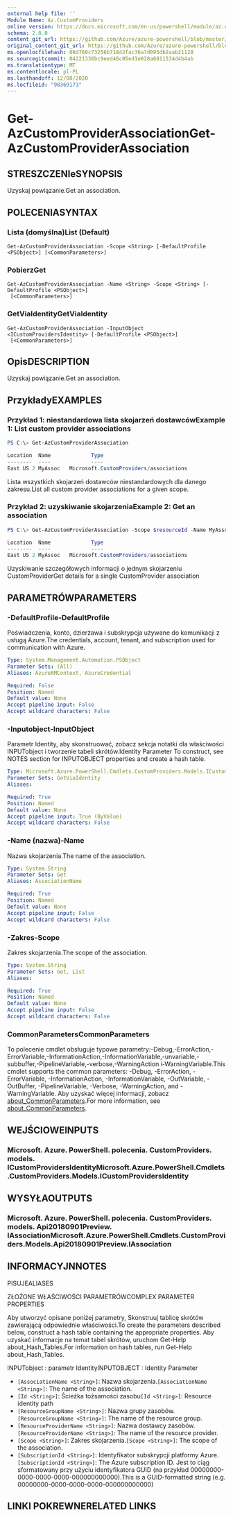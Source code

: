 ```yaml
---
external help file: ''
Module Name: Az.CustomProviders
online version: https://docs.microsoft.com/en-us/powershell/module/az.customproviders/get-azcustomproviderassociation
schema: 2.0.0
content_git_url: https://github.com/Azure/azure-powershell/blob/master/src/CustomProviders/help/Get-AzCustomProviderAssociation.md
original_content_git_url: https://github.com/Azure/azure-powershell/blob/master/src/CustomProviders/help/Get-AzCustomProviderAssociation.md
ms.openlocfilehash: 08d760c73256b71842fac36a7d095db2aab21128
ms.sourcegitcommit: 04221336bc9eed46c05ed1e828a6811534d4b4ab
ms.translationtype: MT
ms.contentlocale: pl-PL
ms.lasthandoff: 12/08/2020
ms.locfileid: "98369173"
---
```

# <span data-ttu-id="cc3ec-101">Get-AzCustomProviderAssociation</span><span class="sxs-lookup"><span data-stu-id="cc3ec-101">Get-AzCustomProviderAssociation</span></span>

## <span data-ttu-id="cc3ec-102">STRESZCZENIe</span><span class="sxs-lookup"><span data-stu-id="cc3ec-102">SYNOPSIS</span></span>
<span data-ttu-id="cc3ec-103">Uzyskaj powiązanie.</span><span class="sxs-lookup"><span data-stu-id="cc3ec-103">Get an association.</span></span>

## <span data-ttu-id="cc3ec-104">POLECENIA</span><span class="sxs-lookup"><span data-stu-id="cc3ec-104">SYNTAX</span></span>

### <span data-ttu-id="cc3ec-105">Lista (domyślna)</span><span class="sxs-lookup"><span data-stu-id="cc3ec-105">List (Default)</span></span>
```
Get-AzCustomProviderAssociation -Scope <String> [-DefaultProfile <PSObject>] [<CommonParameters>]
```

### <span data-ttu-id="cc3ec-106">Pobierz</span><span class="sxs-lookup"><span data-stu-id="cc3ec-106">Get</span></span>
```
Get-AzCustomProviderAssociation -Name <String> -Scope <String> [-DefaultProfile <PSObject>]
 [<CommonParameters>]
```

### <span data-ttu-id="cc3ec-107">GetViaIdentity</span><span class="sxs-lookup"><span data-stu-id="cc3ec-107">GetViaIdentity</span></span>
```
Get-AzCustomProviderAssociation -InputObject <ICustomProvidersIdentity> [-DefaultProfile <PSObject>]
 [<CommonParameters>]
```

## <span data-ttu-id="cc3ec-108">Opis</span><span class="sxs-lookup"><span data-stu-id="cc3ec-108">DESCRIPTION</span></span>
<span data-ttu-id="cc3ec-109">Uzyskaj powiązanie.</span><span class="sxs-lookup"><span data-stu-id="cc3ec-109">Get an association.</span></span>

## <span data-ttu-id="cc3ec-110">Przykłady</span><span class="sxs-lookup"><span data-stu-id="cc3ec-110">EXAMPLES</span></span>

### <span data-ttu-id="cc3ec-111">Przykład 1: niestandardowa lista skojarzeń dostawców</span><span class="sxs-lookup"><span data-stu-id="cc3ec-111">Example 1: List custom provider associations</span></span>
```powershell
PS C:\> Get-AzCustomProviderAssociation

Location  Name             Type
--------  ----             ----
East US 2 MyAssoc   Microsoft.CustomProviders/associations
```

<span data-ttu-id="cc3ec-112">Lista wszystkich skojarzeń dostawców niestandardowych dla danego zakresu.</span><span class="sxs-lookup"><span data-stu-id="cc3ec-112">List all custom provider associations for a given scope.</span></span>

### <span data-ttu-id="cc3ec-113">Przykład 2: uzyskiwanie skojarzenia</span><span class="sxs-lookup"><span data-stu-id="cc3ec-113">Example 2: Get an association</span></span>
```powershell
PS C:\> Get-AzCustomProviderAssociation -Scope $resourceId -Name MyAssoc

Location  Name             Type
--------  ----             ----
East US 2 MyAssoc   Microsoft.CustomProviders/associations
```

<span data-ttu-id="cc3ec-114">Uzyskiwanie szczegółowych informacji o jednym skojarzeniu CustomProvider</span><span class="sxs-lookup"><span data-stu-id="cc3ec-114">Get details for a single CustomProvider association</span></span>

## <span data-ttu-id="cc3ec-115">PARAMETRÓW</span><span class="sxs-lookup"><span data-stu-id="cc3ec-115">PARAMETERS</span></span>

### <span data-ttu-id="cc3ec-116">-DefaultProfile</span><span class="sxs-lookup"><span data-stu-id="cc3ec-116">-DefaultProfile</span></span>
<span data-ttu-id="cc3ec-117">Poświadczenia, konto, dzierżawa i subskrypcja używane do komunikacji z usługą Azure.</span><span class="sxs-lookup"><span data-stu-id="cc3ec-117">The credentials, account, tenant, and subscription used for communication with Azure.</span></span>

```yaml
Type: System.Management.Automation.PSObject
Parameter Sets: (All)
Aliases: AzureRMContext, AzureCredential

Required: False
Position: Named
Default value: None
Accept pipeline input: False
Accept wildcard characters: False
```

### <span data-ttu-id="cc3ec-118">-Inputobject</span><span class="sxs-lookup"><span data-stu-id="cc3ec-118">-InputObject</span></span>
<span data-ttu-id="cc3ec-119">Parametr Identity, aby skonstruować, zobacz sekcja notatki dla właściwości INPUTobject i tworzenie tabeli skrótów.</span><span class="sxs-lookup"><span data-stu-id="cc3ec-119">Identity Parameter To construct, see NOTES section for INPUTOBJECT properties and create a hash table.</span></span>

```yaml
Type: Microsoft.Azure.PowerShell.Cmdlets.CustomProviders.Models.ICustomProvidersIdentity
Parameter Sets: GetViaIdentity
Aliases:

Required: True
Position: Named
Default value: None
Accept pipeline input: True (ByValue)
Accept wildcard characters: False
```

### <span data-ttu-id="cc3ec-120">-Name (nazwa)</span><span class="sxs-lookup"><span data-stu-id="cc3ec-120">-Name</span></span>
<span data-ttu-id="cc3ec-121">Nazwa skojarzenia.</span><span class="sxs-lookup"><span data-stu-id="cc3ec-121">The name of the association.</span></span>

```yaml
Type: System.String
Parameter Sets: Get
Aliases: AssociationName

Required: True
Position: Named
Default value: None
Accept pipeline input: False
Accept wildcard characters: False
```

### <span data-ttu-id="cc3ec-122">-Zakres</span><span class="sxs-lookup"><span data-stu-id="cc3ec-122">-Scope</span></span>
<span data-ttu-id="cc3ec-123">Zakres skojarzenia.</span><span class="sxs-lookup"><span data-stu-id="cc3ec-123">The scope of the association.</span></span>

```yaml
Type: System.String
Parameter Sets: Get, List
Aliases:

Required: True
Position: Named
Default value: None
Accept pipeline input: False
Accept wildcard characters: False
```

### <span data-ttu-id="cc3ec-124">CommonParameters</span><span class="sxs-lookup"><span data-stu-id="cc3ec-124">CommonParameters</span></span>
<span data-ttu-id="cc3ec-125">To polecenie cmdlet obsługuje typowe parametry:-Debug,-ErrorAction,-ErrorVariable,-InformationAction,-InformationVariable,-unvariable,-subbuffer,-PipelineVariable,-verbose,-WarningAction i-WarningVariable.</span><span class="sxs-lookup"><span data-stu-id="cc3ec-125">This cmdlet supports the common parameters: -Debug, -ErrorAction, -ErrorVariable, -InformationAction, -InformationVariable, -OutVariable, -OutBuffer, -PipelineVariable, -Verbose, -WarningAction, and -WarningVariable.</span></span> <span data-ttu-id="cc3ec-126">Aby uzyskać więcej informacji, zobacz [about_CommonParameters](http://go.microsoft.com/fwlink/?LinkID=113216).</span><span class="sxs-lookup"><span data-stu-id="cc3ec-126">For more information, see [about_CommonParameters](http://go.microsoft.com/fwlink/?LinkID=113216).</span></span>

## <span data-ttu-id="cc3ec-127">WEJŚCIOWE</span><span class="sxs-lookup"><span data-stu-id="cc3ec-127">INPUTS</span></span>

### <span data-ttu-id="cc3ec-128">Microsoft. Azure. PowerShell. polecenia. CustomProviders. models. ICustomProvidersIdentity</span><span class="sxs-lookup"><span data-stu-id="cc3ec-128">Microsoft.Azure.PowerShell.Cmdlets.CustomProviders.Models.ICustomProvidersIdentity</span></span>

## <span data-ttu-id="cc3ec-129">WYSYŁA</span><span class="sxs-lookup"><span data-stu-id="cc3ec-129">OUTPUTS</span></span>

### <span data-ttu-id="cc3ec-130">Microsoft. Azure. PowerShell. polecenia. CustomProviders. models. Api20180901Preview. IAssociation</span><span class="sxs-lookup"><span data-stu-id="cc3ec-130">Microsoft.Azure.PowerShell.Cmdlets.CustomProviders.Models.Api20180901Preview.IAssociation</span></span>

## <span data-ttu-id="cc3ec-131">INFORMACYJN</span><span class="sxs-lookup"><span data-stu-id="cc3ec-131">NOTES</span></span>

<span data-ttu-id="cc3ec-132">PISUJE</span><span class="sxs-lookup"><span data-stu-id="cc3ec-132">ALIASES</span></span>

<span data-ttu-id="cc3ec-133">ZŁOŻONE WŁAŚCIWOŚCI PARAMETRÓW</span><span class="sxs-lookup"><span data-stu-id="cc3ec-133">COMPLEX PARAMETER PROPERTIES</span></span>

<span data-ttu-id="cc3ec-134">Aby utworzyć opisane poniżej parametry, Skonstruuj tablicę skrótów zawierającą odpowiednie właściwości.</span><span class="sxs-lookup"><span data-stu-id="cc3ec-134">To create the parameters described below, construct a hash table containing the appropriate properties.</span></span> <span data-ttu-id="cc3ec-135">Aby uzyskać informacje na temat tabel skrótów, uruchom Get-Help about_Hash_Tables.</span><span class="sxs-lookup"><span data-stu-id="cc3ec-135">For information on hash tables, run Get-Help about_Hash_Tables.</span></span>


<span data-ttu-id="cc3ec-136">INPUTobject <ICustomProvidersIdentity> : parametr Identity</span><span class="sxs-lookup"><span data-stu-id="cc3ec-136">INPUTOBJECT <ICustomProvidersIdentity>: Identity Parameter</span></span>
  - <span data-ttu-id="cc3ec-137">`[AssociationName <String>]`: Nazwa skojarzenia.</span><span class="sxs-lookup"><span data-stu-id="cc3ec-137">`[AssociationName <String>]`: The name of the association.</span></span>
  - <span data-ttu-id="cc3ec-138">`[Id <String>]`: Ścieżka tożsamości zasobu</span><span class="sxs-lookup"><span data-stu-id="cc3ec-138">`[Id <String>]`: Resource identity path</span></span>
  - <span data-ttu-id="cc3ec-139">`[ResourceGroupName <String>]`: Nazwa grupy zasobów.</span><span class="sxs-lookup"><span data-stu-id="cc3ec-139">`[ResourceGroupName <String>]`: The name of the resource group.</span></span>
  - <span data-ttu-id="cc3ec-140">`[ResourceProviderName <String>]`: Nazwa dostawcy zasobów.</span><span class="sxs-lookup"><span data-stu-id="cc3ec-140">`[ResourceProviderName <String>]`: The name of the resource provider.</span></span>
  - <span data-ttu-id="cc3ec-141">`[Scope <String>]`: Zakres skojarzenia.</span><span class="sxs-lookup"><span data-stu-id="cc3ec-141">`[Scope <String>]`: The scope of the association.</span></span>
  - <span data-ttu-id="cc3ec-142">`[SubscriptionId <String>]`: Identyfikator subskrypcji platformy Azure.</span><span class="sxs-lookup"><span data-stu-id="cc3ec-142">`[SubscriptionId <String>]`: The Azure subscription ID.</span></span> <span data-ttu-id="cc3ec-143">Jest to ciąg sformatowany przy użyciu identyfikatora GUID (na przykład 00000000-0000-0000-0000-000000000000).</span><span class="sxs-lookup"><span data-stu-id="cc3ec-143">This is a GUID-formatted string (e.g. 00000000-0000-0000-0000-000000000000)</span></span>

## <span data-ttu-id="cc3ec-144">LINKI POKREWNE</span><span class="sxs-lookup"><span data-stu-id="cc3ec-144">RELATED LINKS</span></span>

